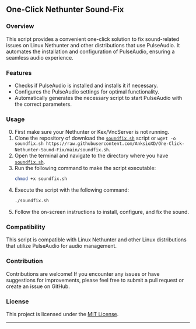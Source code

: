 ## One-Click Nethunter Sound-Fix

### Overview
This script provides a convenient one-click solution to fix sound-related issues on Linux Nethunter and other distributions that use PulseAudio. It automates the installation and configuration of PulseAudio, ensuring a seamless audio experience.

### Features
- Checks if PulseAudio is installed and installs it if necessary.
- Configures the PulseAudio settings for optimal functionality.
- Automatically generates the necessary script to start PulseAudio with the correct parameters.

### Usage
0. First make sure your Nethunter or Kex/VncServer is not running.
1. Clone the repository of download the [`soundfix.sh`](./soundfix.sh) script or `wget -o soundfix.sh https://raw.githubusercontent.com/AnksioXD/One-Click-Nethunter-Sound-Fix/main/soundfix.sh`.
2. Open the terminal and navigate to the directory where you have [`soundfix.sh`](./soundfix.sh).
3. Run the following command to make the script executable:
   ```bash
   chmod +x soundfix.sh
   ```
4. Execute the script with the following command:
   ```bash
   ./soundfix.sh
   ```
5. Follow the on-screen instructions to install, configure, and fix the sound.


### Compatibility
This script is compatible with Linux Nethunter and other Linux distributions that utilize PulseAudio for audio management.

### Contribution
Contributions are welcome! If you encounter any issues or have suggestions for improvements, please feel free to submit a pull request or create an issue on GitHub.

### License
This project is licensed under the [MIT License](LICENSE).

---
